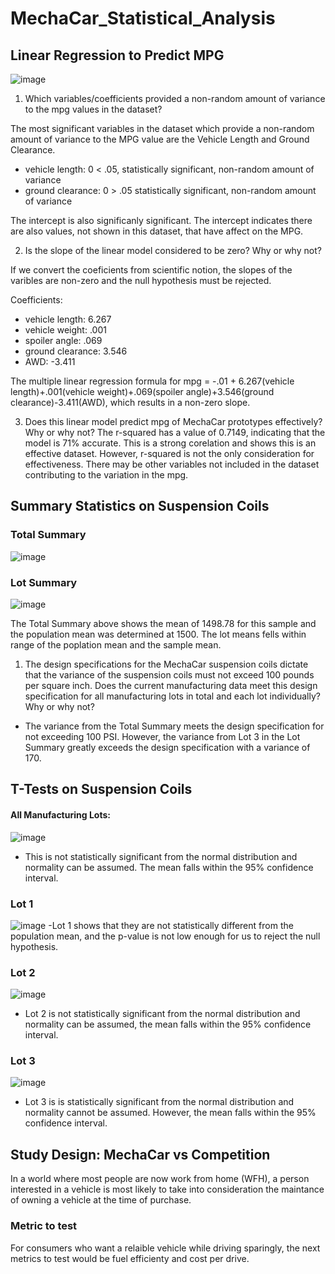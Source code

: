 # MechaCar_Statistical_Analysis

## Linear Regression to Predict MPG

![image](https://user-images.githubusercontent.com/107373721/193969991-5c82f960-f130-4727-b35a-9a51b375e521.png)

1. Which variables/coefficients provided a non-random amount of variance to the mpg values in the dataset?

The most significant variables in the dataset which provide a non-random amount of variance to the MPG value are the Vehicle Length and Ground Clearance. 
- vehicle length: 0 < .05, statistically significant, non-random amount of variance
- ground clearance: 0 > .05 statistically significant, non-random amount of variance

The intercept is also significanly significant. The intercept indicates there are also values, not shown in this dataset, that  have affect on the MPG.

2. Is the slope of the linear model considered to be zero? Why or why not?

If we convert the coeficients from scientific notion, the slopes of the varibles are non-zero and the null hypothesis must be rejected.

Coefficients: 
- vehicle length: 6.267 
- vehicle weight: .001 
- spoiler angle: .069 
- ground clearance: 3.546 
- AWD: -3.411

The multiple linear regression formula for mpg = -.01 + 6.267(vehicle length)+.001(vehicle weight)+.069(spoiler angle)+3.546(ground clearance)-3.411(AWD), which results in a non-zero slope.

3. Does this linear model predict mpg of MechaCar prototypes effectively? Why or why not?
The r-squared has a value of 0.7149, indicating that the model is 71% accurate. This is a strong corelation and shows this is an effective dataset. However, r-squared is not the only consideration for effectiveness. There may be other variables not included in the dataset contributing to the variation in the mpg.

## Summary Statistics on Suspension Coils

### Total Summary
![image](https://user-images.githubusercontent.com/107373721/195218691-a53845e9-7b27-4cc8-b513-42c106fd6ded.png)

### Lot Summary
![image](https://user-images.githubusercontent.com/107373721/195218983-0718f268-b9f4-444e-a6ab-2714096c30b3.png)

The Total Summary above shows the mean of 1498.78 for this sample and the population mean was determined at 1500. The lot means fells within range of the poplation mean and the sample mean. 

1. The design specifications for the MechaCar suspension coils dictate that the variance of the suspension coils must not exceed 100 pounds per square inch. Does the current manufacturing data meet this design specification for all manufacturing lots in total and each lot individually? Why or why not?
- The variance from the Total Summary meets the design specification for not exceeding 100 PSI. However, the variance from Lot 3 in the Lot Summary greatly exceeds the design specification with a variance of 170. 

## T-Tests on Suspension Coils

#### All Manufacturing Lots: 
![image](https://user-images.githubusercontent.com/107373721/195226959-eec8529c-c7b5-454a-975c-a11fb49f6ff7.png)
- This is not statistically significant from the normal distribution and normality can be assumed. The mean falls within the 95% confidence interval.

### Lot 1
![image](https://user-images.githubusercontent.com/107373721/195228433-df68816b-482e-4c5c-b637-9236b0759f2f.png)
 -Lot 1 shows that they are not statistically different from the population mean, and the p-value is not low enough for us to reject the null hypothesis.

### Lot 2
![image](https://user-images.githubusercontent.com/107373721/195233134-985f3bd8-2c43-4f86-8b9e-fe4b86967300.png)
- Lot 2 is not statistically significant from the normal distribution and normality can be assumed, the mean falls within the 95% confidence interval.

### Lot 3
![image](https://user-images.githubusercontent.com/107373721/195234794-577c2529-d22f-4bc7-b0a7-4f3c679498a0.png)
- Lot 3 is is statistically significant from the normal distribution and normality cannot be assumed. However, the mean falls within the 95% confidence interval.

## Study Design: MechaCar vs Competition
In a world where most people are now work from home (WFH), a person interested in a vehicle is most likely to take into consideration the maintance of owning a vehicle at the time of purchase. 

### Metric to test
For consumers who want a relaible vehicle while driving sparingly, the next metrics to test would be fuel efficienty and cost per drive.


